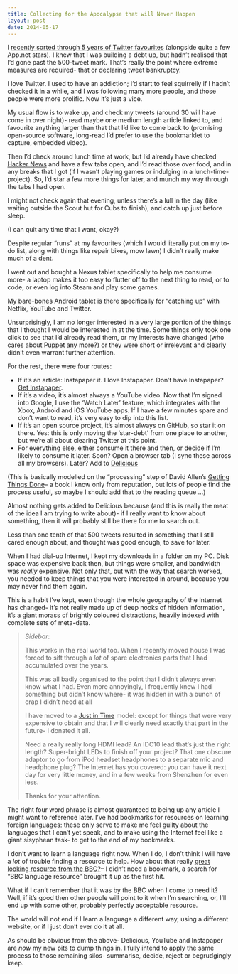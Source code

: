 ```yaml
---
title: Collecting for the Apocalypse that will Never Happen
layout: post
date: 2014-05-17
---
```

I [recently sorted through 5 years of Twitter favourites][1] (alongside quite a few App.net stars). I knew that I was building a debt up, but hadn&rsquo;t realised that I&rsquo;d gone past the 500-tweet mark. That&rsquo;s really the point where extreme measures are required- that or declaring tweet bankruptcy.

I love Twitter. I used to have an addiction; I&rsquo;d start to feel squirrelly if I hadn&rsquo;t checked it in a while, and I was following many more people, and those people were more prolific. Now it&rsquo;s just a vice.

My usual flow is to wake up, and check my tweets (around 30 will have come in over night)- read maybe one medium length article linked to, and favourite anything larger than that that I&rsquo;d like to come back to (promising open-source software, long-read I&rsquo;d prefer to use the bookmarklet to capture, embedded video).

Then I&rsquo;d check around lunch time at work, but I&rsquo;d already have checked [Hacker News][2] and have a few tabs open, and I&rsquo;d read those over food, and in any breaks that I got (if I wasn&rsquo;t playing games or indulging in a lunch-time-project). So, I&rsquo;d star a few more things for later, and munch my way through the tabs I had open.

I might not check again that evening, unless there&rsquo;s a lull in the day (like waiting outside the Scout hut for Cubs to finish), and catch up just before sleep.

(I can quit any time that I want, okay?)

Despite regular &ldquo;runs&rdquo; at my favourites (which I would literally put on my to-do list, along with things like repair bikes, mow lawn) I didn&rsquo;t really make much of a dent.

I went out and bought a Nexus tablet specifically to help me consume more- a laptop makes it too easy to flutter off to the next thing to read, or to code, or even log into Steam and play some games.

My bare-bones Android tablet is there specifically for &ldquo;catching up&rdquo; with Netflix, YouTube and Twitter.

Unsurprisingly, I am no longer interested in a very large portion of the things that I thought I would be interested in at the time. Some things only took one click to see that I&rsquo;d already read them, or my interests have changed (who cares about Puppet any more?) or they were short or irrelevant and clearly didn&rsquo;t even warrant further attention.

For the rest, there were four routes:

  * If it&rsquo;s an article: Instapaper it. I love Instapaper. Don&rsquo;t have Instapaper? [Get Instapaper][3].
  * If it&rsquo;s a video, it&rsquo;s almost always a YouTube video. Now that I&rsquo;m signed into Google, I use the &lsquo;Watch Later&rsquo; feature, which integrates with the Xbox, Android and iOS YouTube apps. If I have a few minutes spare and don&rsquo;t want to read, it&rsquo;s very easy to dip into this list.
  * If it&rsquo;s an open source project, it&rsquo;s almost always on GitHub, so star it on there. Yes: this is only moving the &lsquo;star-debt&rsquo; from one place to another, but we&rsquo;re all about clearing Twitter at this point.
  * For everything else, either consume it there and then, or decide if I&rsquo;m likely to consume it later. Soon? Open a browser tab (I sync these across all my browsers). Later? Add to [Delicious][4]

(This is basically modelled on the &ldquo;processing&rdquo; step of David Allen&rsquo;s [Getting Things Done][5]&#8211; a book I know only from reputation, but lots of people find the process useful, so maybe I should add that to the reading queue &hellip;)

Almost nothing gets added to Delicious because (and this is really the meat of the idea I am trying to write about)- if I really want to know about something, then it will probably still be there for me to search out.

Less than one tenth of that 500 tweets resulted in something that I still cared enough about, and thought was good enough, to save for later.

When I had dial-up Internet, I kept my downloads in a folder on my PC. Disk space was expensive back then, but things were smaller, and bandwidth was _really_ expensive. Not only that, but with the way that search worked, you needed to keep things that you were interested in around, because you may never find them again.

This is a habit I&rsquo;ve kept, even though the whole geography of the Internet has changed- it&rsquo;s not really made up of deep nooks of hidden information, it&rsquo;s a giant morass of brightly coloured distractions, heavily indexed with complete sets of meta-data.

> _Sidebar_:
>
> This works in the real world too. When I recently moved house I was forced to sift through a _lot_ of spare electronics parts that I had accumulated over the years.
>
> This was all badly organised to the point that I didn&rsquo;t always even know what I had. Even more annoyingly, I frequently knew I had something but didn&rsquo;t know where- it was hidden in with a bunch of crap I didn&rsquo;t need at all
>
> I have moved to a [Just in Time][6] model: except for things that were very expensive to obtain and that I will clearly need exactly that part in the future- I donated it all.
>
> Need a really really long HDMI lead? An IDC10 lead that&rsquo;s just the right length? Super-bright LEDs to finish off your project? That one obscure adaptor to go from iPod headset headphones to a separate mic and headphone plug? The Internet has you covered: you can have it next day for very little money, and in a few weeks from Shenzhen for even less.
>
> Thanks for your attention.

The right four word phrase is almost guaranteed to being up any article I might want to reference later. I&rsquo;ve had bookmarks for resources on learning foreign languages: these only serve to make me feel guilty about the languages that I can&rsquo;t yet speak, and to make using the Internet feel like a giant sisyphean task- to get to the end of my bookmarks.

I don&rsquo;t want to learn a language right now. When I do, I don&rsquo;t think I will have a _lot_ of trouble finding a resource to help. How about that really [great looking resource from the BBC?][7]&#8211; I didn&rsquo;t need a bookmark, a search for &ldquo;BBC language resource&rdquo; brought it up as the first hit.

What if I can&rsquo;t remember that it was by the BBC when I come to need it? Well, if it&rsquo;s good then other people will point to it when I&rsquo;m searching, or, I&rsquo;ll end up with some other, probably perfectly acceptable resource.

The world will not end if I learn a language a different way, using a different website, or if I just don&rsquo;t ever do it at all.

As should be obvious from the above- Delicious, YouTube and Instapaper are _now_ my new pits to dump things in. I fully intend to apply the same process to those remaining silos- summarise, decide, reject or begrudgingly keep.

 [1]: https://twitter.com/insom/status/467444144215191552
 [2]: https://news.ycombinator.com/
 [3]: http://www.instapaper.com/
 [4]: http://www.delicious.com/
 [5]: http://www.amazon.co.uk/gp/product/0749922648?ie=UTF8&camp=3194&creative=21330&creativeASIN=0749922648&linkCode=shr&tag=virtuvitri-21
 [6]: https://en.wikipedia.org/wiki/Just_In_Time_(business)
 [7]: http://www.bbc.co.uk/languages/


